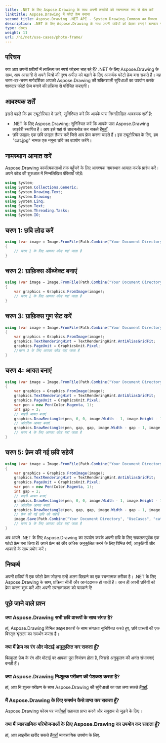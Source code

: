 ```yaml
---
title: .NET के लिए Aspose.Drawing के साथ अपनी तस्वीरों को रचनात्मक रूप से फ्रेम करें
linktitle: Aspose.Drawing में फोटो फ्रेम बनाना
second_title: Aspose.Drawing .NET API - System.Drawing.Common का विकल्प
description: .NET के लिए Aspose.Drawing के साथ अपनी छवियों को बेहतर बनाएं! शानदार फोटो फ्रेम बनाने के लिए हमारी चरण-दर-चरण मार्गदर्शिका का पालन करें। अभी .NET के लिए Aspose.Drawing का अन्वेषण करें!
type: docs
weight: 11
url: /hi/net/use-cases/photo-frame/
---
```

## परिचय
क्या आप अपनी छवियों में लालित्य का स्पर्श जोड़ना चाह रहे हैं? .NET के लिए Aspose.Drawing के साथ, आप आसानी से अपने चित्रों की दृश्य अपील को बढ़ाने के लिए आकर्षक फोटो फ्रेम बना सकते हैं। यह चरण-दर-चरण मार्गदर्शिका आपको Aspose.Drawing की शक्तिशाली सुविधाओं का उपयोग करके शानदार फोटो फ्रेम बनाने की प्रक्रिया से परिचित कराएगी।
## आवश्यक शर्तें
इससे पहले कि हम ट्यूटोरियल में उतरें, सुनिश्चित करें कि आपके पास निम्नलिखित आवश्यक शर्तें हैं:
-  .NET के लिए Aspose.Drawing: सुनिश्चित करें कि आपके पास Aspose.Drawing लाइब्रेरी स्थापित है। आप इसे यहां से डाउनलोड कर सकते हैं[यहाँ](https://releases.aspose.com/drawing/net/).
- छवि फ़ाइल: एक छवि फ़ाइल तैयार करें जिसे आप फ़्रेम करना चाहते हैं। इस ट्यूटोरियल के लिए, हम "cat.jpg" नामक एक नमूना छवि का उपयोग करेंगे।
## नामस्थान आयात करें
Aspose.Drawing कार्यात्मकताओं तक पहुँचने के लिए आवश्यक नामस्थान आयात करके प्रारंभ करें। अपने कोड की शुरुआत में निम्नलिखित पंक्तियाँ जोड़ें:
```csharp
using System;
using System.Collections.Generic;
using System.Drawing.Text;
using System.Drawing;
using System.Linq;
using System.Text;
using System.Threading.Tasks;
using System.IO;
```
## चरण 1: छवि लोड करें
```csharp
using (var image = Image.FromFile(Path.Combine("Your Document Directory", "UseCases", "cat.jpg")))
{
    // चरण 1 के लिए आपका कोड यहां जाता है
}
```
## चरण 2: ग्राफ़िक्स ऑब्जेक्ट बनाएं
```csharp
using (var image = Image.FromFile(Path.Combine("Your Document Directory", "UseCases", "cat.jpg")))
{
    var graphics = Graphics.FromImage(image);
    // चरण 2 के लिए आपका कोड यहां जाता है
}
```
## चरण 3: ग्राफ़िक्स गुण सेट करें
```csharp
using (var image = Image.FromFile(Path.Combine("Your Document Directory", "UseCases", "cat.jpg")))
{
    var graphics = Graphics.FromImage(image);
    graphics.TextRenderingHint = TextRenderingHint.AntiAliasGridFit;
    graphics.PageUnit = GraphicsUnit.Pixel;
    //चरण 3 के लिए आपका कोड यहां जाता है
}
```
## चरण 4: आयत बनाएं
```csharp
using (var image = Image.FromFile(Path.Combine("Your Document Directory", "UseCases", "cat.jpg")))
{
    var graphics = Graphics.FromImage(image);
    graphics.TextRenderingHint = TextRenderingHint.AntiAliasGridFit;
    graphics.PageUnit = GraphicsUnit.Pixel;
    var pen = new Pen(Color.Magenta, 1);
    int gap = 2;
    // बाहरी आयत बनाएं
    graphics.DrawRectangle(pen, 0, 0, image.Width - 1, image.Height - 1);
    // आंतरिक आयत बनाएं
    graphics.DrawRectangle(pen, gap, gap, image.Width - gap - 1, image.Height - gap - 1);
    // चरण 4 के लिए आपका कोड यहां जाता है
}
```
## चरण 5: फ़्रेम की गई छवि सहेजें
```csharp
using (var image = Image.FromFile(Path.Combine("Your Document Directory", "UseCases", "cat.jpg")))
{
    var graphics = Graphics.FromImage(image);
    graphics.TextRenderingHint = TextRenderingHint.AntiAliasGridFit;
    graphics.PageUnit = GraphicsUnit.Pixel;
    var pen = new Pen(Color.Magenta, 1);
    int gap = 2;
    // बाहरी आयत बनाएं
    graphics.DrawRectangle(pen, 0, 0, image.Width - 1, image.Height - 1);
    // आंतरिक आयत बनाएं
    graphics.DrawRectangle(pen, gap, gap, image.Width - gap - 1, image.Height - gap - 1);
    // फ़्रेम की गई छवि को सहेजें
    image.Save(Path.Combine("Your Document Directory", "UseCases", "cat_with_honor_out.jpg"));
    // चरण 5 के लिए आपका कोड यहां जाता है
}
```
अब आपने .NET के लिए Aspose.Drawing का उपयोग करके अपनी छवि के लिए सफलतापूर्वक एक फोटो फ्रेम बना लिया है! अपने फ़्रेम को और अधिक अनुकूलित करने के लिए विभिन्न रंगों, आकृतियों और आकारों के साथ प्रयोग करें।
## निष्कर्ष
अपनी छवियों में एक फोटो फ्रेम जोड़ना उन्हें अलग दिखाने का एक रचनात्मक तरीका है। .NET के लिए Aspose.Drawing के साथ, प्रक्रिया सीधी और आनंददायक हो जाती है। आज ही अपनी छवियों को फ्रेम करना शुरू करें और अपनी रचनात्मकता को चमकने दें!
## पूछे जाने वाले प्रश्न
### क्या Aspose.Drawing सभी छवि प्रारूपों के साथ संगत है?
हां, Aspose.Drawing विभिन्न फ़ाइल प्रकारों के साथ संगतता सुनिश्चित करते हुए, छवि प्रारूपों की एक विस्तृत श्रृंखला का समर्थन करता है।
### क्या मैं फ़्रेम का रंग और मोटाई अनुकूलित कर सकता हूँ?
बिल्कुल! फ्रेम के रंग और मोटाई पर आपका पूरा नियंत्रण होता है, जिससे अनुकूलन की अनंत संभावनाएं बनती हैं।
### क्या Aspose.Drawing निःशुल्क परीक्षण की पेशकश करता है?
 हां, आप नि:शुल्क परीक्षण के साथ Aspose.Drawing की सुविधाओं का पता लगा सकते हैं[यहाँ](https://releases.aspose.com/).
### मैं Aspose.Drawing के लिए समर्थन कैसे प्राप्त कर सकता हूँ?
 Aspose.Drawing फोरम पर जाएँ[यहाँ](https://forum.aspose.com/c/diagram/17) सहायता प्राप्त करने और समुदाय से जुड़ने के लिए।
### क्या मैं व्यावसायिक परियोजनाओं के लिए Aspose.Drawing का उपयोग कर सकता हूँ?
 हां, आप लाइसेंस खरीद सकते हैं[यहाँ](https://purchase.aspose.com/buy) व्यावसायिक उपयोग के लिए.